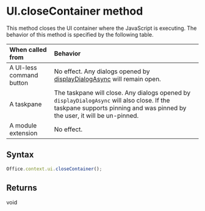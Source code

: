 # UI.closeContainer method

This method closes the UI container where the JavaScript is executing. The behavior of this method is specified by the following table.

| When called from | Behavior |
|:-----------------|:---------|
| A UI-less command button | No effect. Any dialogs opened by [displayDialogAsync](officeui.displaydialogasync.md) will remain open. |
| A taskpane | The taskpane will close. Any dialogs opened by `displayDialogAsync` will also close. If the taskpane supports pinning and was pinned by the user, it will be un-pinned. |
| A module extension | No effect. |

## Syntax

```js
Office.context.ui.closeContainer();
```

## Returns
void